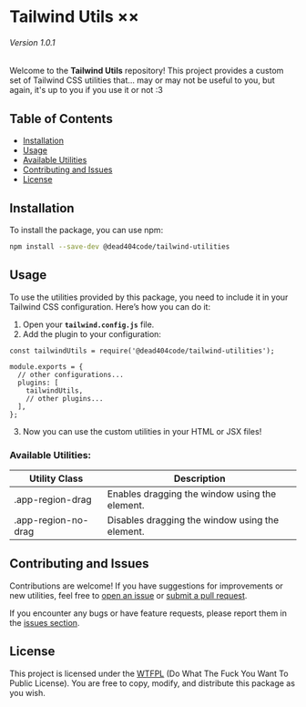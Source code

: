 # Tailwind Utils ××
###### Version 1.0.1

Welcome to the **Tailwind Utils** repository! This project provides a custom set of Tailwind CSS utilities that... may or may not be useful to you, but again, it's up to you if you use it or not :3 

## Table of Contents

- [Installation](#installation)
- [Usage](#usage)
- [Available Utilities](#available-utilities)
- [Contributing and Issues](#contributing-and-issues)
- [License](#license)

## Installation

To install the package, you can use npm:

```bash
npm install --save-dev @dead404code/tailwind-utilities
```

## Usage

To use the utilities provided by this package, you need to include it in your Tailwind CSS configuration. Here’s how you can do it:

1. Open your **`tailwind.config.js`** file.
2. Add the plugin to your configuration:

```JS
const tailwindUtils = require('@dead404code/tailwind-utilities');

module.exports = {
  // other configurations...
  plugins: [
    tailwindUtils,
    // other plugins...
  ],
};
```
3. Now you can use the custom utilities in your HTML or JSX files!

### Available Utilities:

| Utility Class | Description |
|------------------------|---------------------------------|
| .app-region-drag | Enables dragging the window using the element. |
| .app-region-no-drag | Disables dragging the window using the element. |

## Contributing and Issues
Contributions are welcome! If you have suggestions for improvements or new utilities, feel free to [open an issue](https://github.com/DeadCodeGames/tailwind-utils/issues) or [submit a pull request](https://github.com/DeadCodeGames/tailwind-utils/pulls).

If you encounter any bugs or have feature requests, please report them in the [issues section](https://github.com/DeadCodeGames/tailwind-utils/issues).

## License

This project is licensed under the [WTFPL](https://en.wikipedia.org/wiki/WTFPL) (Do What The Fuck You Want To Public License). You are free to copy, modify, and distribute this package as you wish.